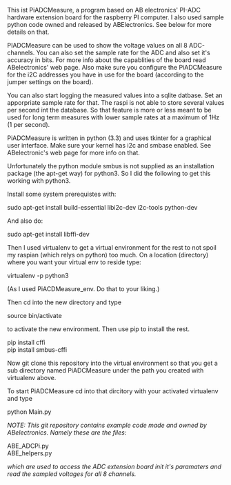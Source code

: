 This ist PiADCMeasure, a program based on AB electronics' PI-ADC hardware extension board for
the raspberry PI computer. I also used sample python code owned and released by ABElectronics. See below for more details
on that.

PIADCMeasure can be used to show the voltage values on all 8 ADC-channels. You can also set the sample rate for
the ADC and also set it's accuracy in bits. For more info about the capablities of the board read ABelectronics'
web page. Also make sure you configure the PiADCMeasure for the i2C addresses you have in use for the board 
(according to the jumper settings on the board).

You can also start logging the measured values into a sqlite datbase. Set an apporpriate sample rate for that. The 
raspi is not able to store several values per second int the database. So that feature is more or less meant to be
used for long term measures with lower sample rates at a maximum of 1Hz (1 per second).

PiADCMeasure is written in python (3.3) and uses tkinter for a graphical user interface. Make sure your kernel has i2c and smbase enabled. See ABelectronic's web page for 
more info on that.

Unfortunately the python module smbus is not supplied as an installation package (the apt-get way) 
for python3. So I did the following to get this working with python3.

Install some system prerequistes with:

sudo apt-get install build-essential libi2c-dev i2c-tools python-dev

And also do:

sudo apt-get install libffi-dev

Then I used virtualenv to get a virtual environment for the rest to not spoil my raspian (which relys on python) too much.
On a location (directory) where you want your virtual env to reside type:

virtualenv -p python3 <name>

(As <name> I used PiACDMeasure_env. Do that to your liking.)

Then cd into the new directory and type

source bin/activate

to activate the new environment. Then use pip to install the rest.

pip install cffi<br/>
pip install smbus-cffi

Now git clone this repository into the virtual environment so that you get a sub directory named PiADCMeasure under the 
path you created with virtualenv above.

To start PiADCMeasure cd into that dircitory with your activated virtualenv and type

python Main.py


<em>NOTE: This git repository contains example code made and owned by ABelectronics. Namely
these are the files:</em>

ABE_ADCPi.py<br/>
ABE_helpers.py

<em>
which are used to access the ADC extension board init it's paramaters and read
the sampled voltages for all 8 channels.</em>
